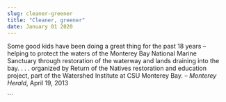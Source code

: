 ```yaml
---
slug: cleaner-greener
title: "Cleaner, greener"
date: January 01 2020
---
```


 
<p>
  Some good kids have been doing a great thing for the past 18 years – helping
  to protect the waters of the Monterey Bay National Marine Sanctuary through
  restoration of the waterway and lands draining into the bay. . . . organized
  by Return of the Natives restoration and education project, part of the
  Watershed Institute at CSU Monterey Bay. – <em>Monterey Herald</em>, April 19,
  2013
</p>
```
